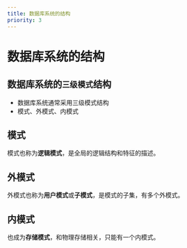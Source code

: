 ```yaml
---
title: 数据库系统的结构
priority: 3
---
```


# 数据库系统的结构

## 数据库系统的`三级模式`结构

- 数据库系统通常采用三级模式结构
- 模式、外模式、内模式

## 模式

模式也称为**逻辑模式**，是全局的逻辑结构和特征的描述。

## 外模式

外模式也称为**用户模式**或**子模式**，是模式的子集，有多个外模式。

## 内模式

也成为**存储模式**，和物理存储相关，只能有一个内模式。